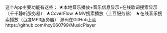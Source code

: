 这个App主要功能有这些：
★本地音乐播放+音乐信息显示+在线歌词搜索显示（千千静听服务器）
★CoverFlow
★MV搜索播放（土豆服务器）
★在线音乐搜索播放（百度MP3服务器）
源码在GitHub上面https://github.com/hxy060799/MusicPlayer